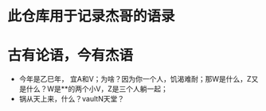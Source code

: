 # 此仓库用于记录杰哥的语录
# 古有论语，今有杰语


- 今年是乙巳年， 宜A和V；为啥？因为你一个人，饥渴难耐；那W是什么，Z又是什么？W是**的两个小V，Z是三个人躺一起；
- 锅从天上来，什么？vaultN天堂？